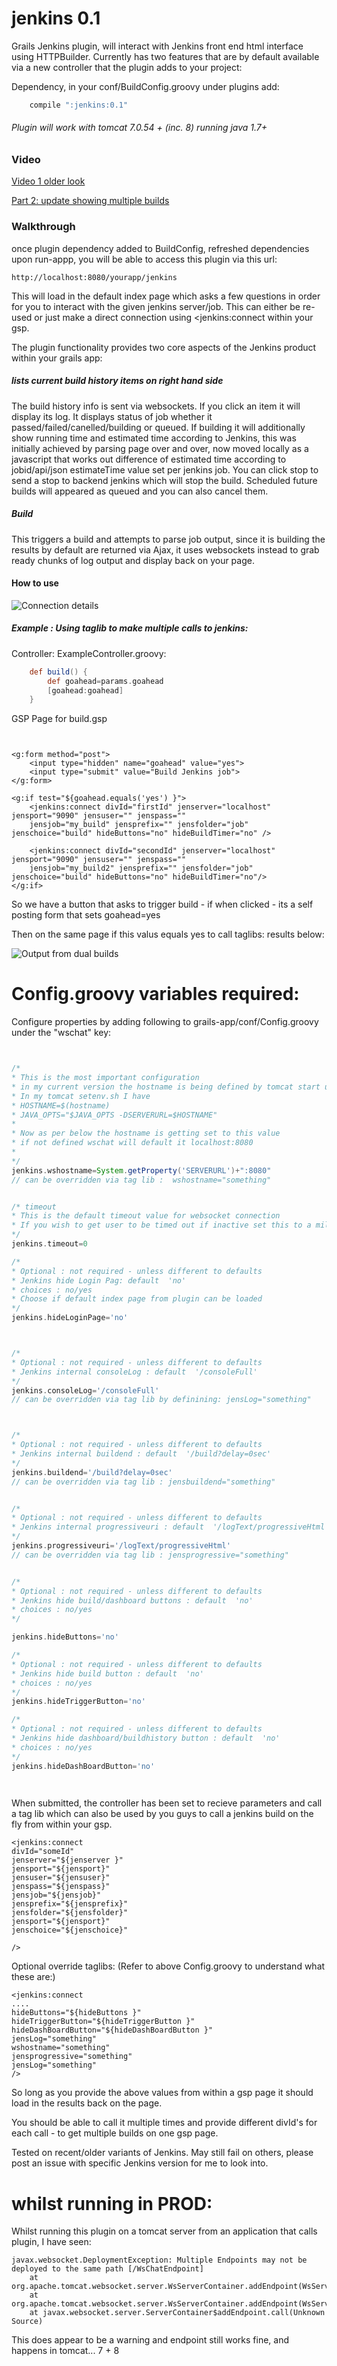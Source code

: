 jenkins 0.1
=========


Grails Jenkins plugin, will interact with Jenkins front end html interface using HTTPBuilder. Currently has two features that are by default available via a new controller that the plugin adds to your project:


Dependency, in your conf/BuildConfig.groovy under plugins add:
```groovy
	compile ":jenkins:0.1"
```

###### Plugin will work with tomcat 7.0.54 + (inc. 8) running java 1.7+


### Video
[Video 1 older look](http://youtu.be/XfsrBAa8aAg)

[Part 2: update showing multiple builds](https://www.youtube.com/watch?v=CKv3TqWq4AQ)


### Walkthrough
once plugin dependency added to  BuildConfig, refreshed dependencies upon run-appp, you will be able to access this plugin via this url:
```
http://localhost:8080/yourapp/jenkins
```

This will load in the default index page which asks a few questions in order for you to interact with the given jenkins server/job. This can either be re-used or just make a direct connection using <jenkins:connect within your gsp.


The plugin functionality provides two core aspects of the Jenkins product within your grails app:

##### lists current build history items on right hand side
The build history info is sent via websockets. If you click an item it will display its log. It displays status of job whether it passed/failed/canelled/building or queued. If building it will additionally show running time and estimated time according to Jenkins, this was initially achieved by parsing page over and over, now moved locally as a javascript that works out difference of estimated time according to jobid/api/json estimateTime value set per jenkins job. You can click stop to send a stop to backend jenkins which will stop the build. Scheduled future builds will appeared as queued and you can also cancel them.
 

##### Build
This triggers a build and attempts to parse job output, since it is building the results by default are returned via Ajax, it uses websockets instead to grab ready chunks of log output and display back on your page.





#### How to use
![Connection details](https://raw.githubusercontent.com/vahidhedayati/grails-jenkins-plugin/master/documentation/connect.jpg)

##### Example : Using taglib to make multiple calls to jenkins:

Controller:
ExampleController.groovy:
```groovy
	def build() { 
		def goahead=params.goahead
		[goahead:goahead]	
	}
```

GSP Page for build.gsp
```gsp


<g:form method="post">
	<input type="hidden" name="goahead" value="yes">
	<input type="submit" value="Build Jenkins job">
</g:form>

<g:if test="${goahead.equals('yes') }">
	<jenkins:connect divId="firstId" jenserver="localhost" jensport="9090" jensuser="" jenspass="" 
	jensjob="my_build" jensprefix="" jensfolder="job" jenschoice="build" hideButtons="no" hideBuildTimer="no" />

	<jenkins:connect divId="secondId" jenserver="localhost" jensport="9090" jensuser="" jenspass="" 
	jensjob="my_build2" jensprefix="" jensfolder="job" jenschoice="build" hideButtons="no" hideBuildTimer="no"/>
</g:if>
```
 So we have a button that asks to trigger build - if when clicked - its a self posting form that sets goahead=yes
 
 Then on the same page if this valus equals yes to call taglibs: results below:


![Output from dual builds](https://raw.githubusercontent.com/vahidhedayati/grails-jenkins-plugin/master/documentation/double-build.jpg)




# Config.groovy variables required:

Configure properties by adding following to grails-app/conf/Config.groovy under the "wschat" key:

```groovy


/*
* This is the most important configuration 
* in my current version the hostname is being defined by tomcat start up setenv.sh
* In my tomcat setenv.sh I have
* HOSTNAME=$(hostname)
* JAVA_OPTS="$JAVA_OPTS -DSERVERURL=$HOSTNAME"
*
* Now as per below the hostname is getting set to this value
* if not defined wschat will default it localhost:8080
*
*/
jenkins.wshostname=System.getProperty('SERVERURL')+":8080"
// can be overridden via tag lib :  wshostname="something"


/* timeout 
* This is the default timeout value for websocket connection
* If you wish to get user to be timed out if inactive set this to a millisecond value
*/
jenkins.timeout=0

/* 
* Optional : not required - unless different to defaults
* Jenkins hide Login Pag: default  'no'
* choices : no/yes
* Choose if default index page from plugin can be loaded
*/
jenkins.hideLoginPage='no'



/* 
* Optional : not required - unless different to defaults
* Jenkins internal consoleLog : default  '/consoleFull'
*/
jenkins.consoleLog='/consoleFull'
// can be overridden via tag lib by definining: jensLog="something" 



/* 
* Optional : not required - unless different to defaults
* Jenkins internal buildend : default  '/build?delay=0sec'
*/
jenkins.buildend='/build?delay=0sec'
// can be overridden via tag lib : jensbuildend="something"


/* 
* Optional : not required - unless different to defaults
* Jenkins internal progressiveuri : default  '/logText/progressiveHtml'
*/
jenkins.progressiveuri='/logText/progressiveHtml'
// can be overridden via tag lib : jensprogressive="something"


/* 
* Optional : not required - unless different to defaults
* Jenkins hide build/dashboard buttons : default  'no'
* choices : no/yes
*/

jenkins.hideButtons='no'

/* 
* Optional : not required - unless different to defaults
* Jenkins hide build button : default  'no'
* choices : no/yes
*/
jenkins.hideTriggerButton='no'

/* 
* Optional : not required - unless different to defaults
* Jenkins hide dashboard/buildhistory button : default  'no'
* choices : no/yes
*/
jenkins.hideDashBoardButton='no'

  
```



When submitted, the controller has been set to recieve parameters and call a tag lib which can also be used by you guys to call a jenkins build on the fly from within your gsp.

```gsp
<jenkins:connect
divId="someId"
jenserver="${jenserver }"
jensport="${jensport}"
jensuser="${jensuser}"
jenspass="${jenspass}"
jensjob="${jensjob}"
jensprefix="${jensprefix}"
jensfolder="${jensfolder}"
jensport="${jensport}"
jenschoice="${jenschoice}"

/>
```

Optional override taglibs: (Refer to above Config.groovy to understand what these are:) 
```gsp
<jenkins:connect
....
hideButtons="${hideButtons }"
hideTriggerButton="${hideTriggerButton }"
hideDashBoardButton="${hideDashBoardButton }"
jensLog="something" 
wshostname="something"
jensprogressive="something"
jensLog="something"
/> 

 ```
 
So long as you provide the above values from within a gsp page it should load in the results back on the page.


You should be able to call it multiple times and provide different divId's for each call - to get multiple builds on one gsp page.

Tested on recent/older variants of Jenkins. May still fail on others, please post an issue with specific Jenkins version for me to look into.



# whilst running in PROD:

Whilst running this plugin on a tomcat server from an application that calls plugin, I have seen:
```
javax.websocket.DeploymentException: Multiple Endpoints may not be deployed to the same path [/WsChatEndpoint]
	at org.apache.tomcat.websocket.server.WsServerContainer.addEndpoint(WsServerContainer.java:209)
	at org.apache.tomcat.websocket.server.WsServerContainer.addEndpoint(WsServerContainer.java:268)
	at javax.websocket.server.ServerContainer$addEndpoint.call(Unknown Source)
```	
This does appear to be a warning and endpoint still works fine, and happens in tomcat... 7 + 8
